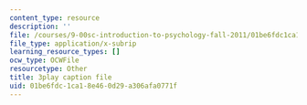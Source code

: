 ```yaml
---
content_type: resource
description: ''
file: /courses/9-00sc-introduction-to-psychology-fall-2011/01be6fdc1ca18e460d29a306afa0771f_v4ur5mna060.srt
file_type: application/x-subrip
learning_resource_types: []
ocw_type: OCWFile
resourcetype: Other
title: 3play caption file
uid: 01be6fdc-1ca1-8e46-0d29-a306afa0771f
---
```

